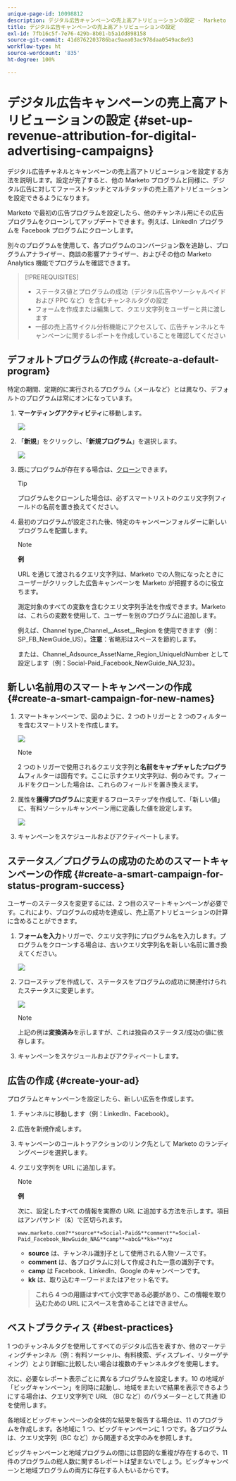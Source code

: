 ```yaml
---
unique-page-id: 10098812
description: デジタル広告キャンペーンの売上高アトリビューションの設定 - Marketo ドキュメント - 製品ドキュメント
title: デジタル広告キャンペーンの売上高アトリビューションの設定
exl-id: 7fb16c5f-7e76-429b-8b01-b5a1dd898158
source-git-commit: 41d8762203786bac9aea03ac978daa0549ac8e93
workflow-type: ht
source-wordcount: '835'
ht-degree: 100%

---
```


# デジタル広告キャンペーンの売上高アトリビューションの設定 {#set-up-revenue-attribution-for-digital-advertising-campaigns}

デジタル広告チャネルとキャンペーンの売上高アトリビューションを設定する方法を説明します。設定が完了すると、他の Marketo プログラムと同様に、デジタル広告に対してファーストタッチとマルチタッチの売上高アトリビューションを設定できるようになります。

Marketo で最初の広告プログラムを設定したら、他のチャンネル用にその広告プログラムをクローンしてアップデートできます。例えば、LinkedIn プログラムを Facebook プログラムにクローンします。

別々のプログラムを使用して、各プログラムのコンバージョン数を追跡し、プログラムアナライザー、商談の影響アナライザー、およびその他の Marketo Analytics 機能でプログラムを確認できます。

>[!PREREQUISITES]
>
>* ステータス値とプログラムの成功（デジタル広告やソーシャルペイドおよび PPC など）を含むチャンネルタグの設定
>* フォームを作成または編集して、クエリ文字列をユーザーと共に渡します
>* 一部の売上高サイクル分析機能にアクセスして、広告チャンネルとキャンペーンに関するレポートを作成していることを確認してください


## デフォルトプログラムの作成 {#create-a-default-program}

特定の期間、定期的に実行されるプログラム（メールなど）とは異なり、デフォルトのプログラムは常にオンになっています。

1. **マーケティングアクティビティ**&#x200B;に移動します。

   ![](assets/login-marketing-activities-5.png)

1. 「**新規**」をクリックし、「**新規プログラム**」を選択します。

   ![](assets/image2016-3-14-15-52-0.png)

1. 既にプログラムが存在する場合は、[クローン](/help/marketo/product-docs/core-marketo-concepts/programs/working-with-programs/clone-a-program.md)できます。

   >[!TIP]
   >
   >プログラムをクローンした場合は、必ずスマートリストのクエリ文字列フィールドの名前を置き換えてください。

1. 最初のプログラムが設定された後、特定のキャンペーンフォルダーに新しいプログラムを配置します。

   >[!NOTE]
   >
   >**例**
   >
   >URL を通じて渡されるクエリ文字列は、Marketo での人物になったときにユーザーがクリックした広告キャンペーンを Marketo が把握するのに役立ちます。
   >
   >測定対象のすべての変数を含むクエリ文字列手法を作成できます。Marketo は、これらの変数を使用して、ユーザーを別のプログラムに追加します。
   >
   >例えば、Channel type_Channel__Asset__Region を使用できます（例：SP_FB_NewGuide_US）。**注意**：省略形はスペースを節約します。
   >
   >または、Channel_Adsource_AssetName_Region_UniqueIdNumber として設定します（例：Social-Paid_Facebook_NewGuide_NA_123）。

## 新しい名前用のスマートキャンペーンの作成 {#create-a-smart-campaign-for-new-names}

1. スマートキャンペーンで、図のように、2 つのトリガーと 2 つのフィルターを含むスマートリストを作成します。

   ![](assets/image2016-3-23-13-3a59-3a24.png)

   >[!NOTE]
   >
   >2 つのトリガーで使用されるクエリ文字列と&#x200B;**名前をキャプチャしたプログラム**&#x200B;フィルターは固有です。ここに示すクエリ文字列は、例のみです。フィールドをクローンした場合は、これらのフィールドを置き換えます。

1. 属性を&#x200B;**獲得プログラム**&#x200B;に変更するフローステップを作成して、「新しい値」に、有料ソーシャルキャンペーン用に定義した値を設定します。

   ![](assets/image2016-3-14-14-3a58-3a6.png)

1. キャンペーンをスケジュールおよびアクティベートします。

## ステータス／プログラムの成功のためのスマートキャンペーンの作成 {#create-a-smart-campaign-for-status-program-success}

ユーザーのステータスを変更するには、2 つ目のスマートキャンペーンが必要です。これにより、プログラムの成功を達成し、売上高アトリビューションの計算に含めることができます。

1. **フォームを入力**&#x200B;トリガーで、クエリ文字列にプログラム名を入力します。プログラムをクローンする場合は、古いクエリ文字列名を新しい名前に置き換えてください。

   ![](assets/image2016-3-23-14-3a7-3a20.png)

1. フローステップを作成して、ステータスをプログラムの成功に関連付けられたステータスに変更します。

   ![](assets/image2016-3-14-15-3a9-3a29.png)

   >[!NOTE]
   >
   >上記の例は&#x200B;**変換済み**&#x200B;を示しますが、これは独自のステータス/成功の値に依存します。

1. キャンペーンをスケジュールおよびアクティベートします。

## 広告の作成 {#create-your-ad}

プログラムとキャンペーンを設定したら、新しい広告を作成します。

1. チャンネルに移動します（例：LinkedIn、Facebook）。
1. 広告を新規作成します。
1. キャンペーンのコールトゥアクションのリンク先として Marketo のランディングページを選択します。
1. クエリ文字列を URL に追加します。

   >[!NOTE]
   >
   >**例**
   >
   >次に、設定したすべての情報を実際の URL に追加する方法を示します。項目はアンパサンド（&amp;）で区切られます。
   >
   >`www.marketo.com?**source**=Social-Paid&**comment**=Social-Paid_Facebook_NewGuide_NA&**camp**=abc&**kk=**xyz`
   >
   >* **source** は、チャンネル識別子として使用される人物ソースです。
   >* **comment** は、各プログラムに対して作成された一意の識別子です。
   >* **camp** は Facebook、LinkedIn、Google のキャンペーンです。
   >* **kk** は、取り込むキーワードまたはアセット名です。

   >
   >**これら 4 つの用語はすべて小文字である必要があり、この情報を取り込むための URL にスペースを含めることはできません。**

## ベストプラクティス {#best-practices}

1 つのチャンネルタグを使用してすべてのデジタル広告を表すか、他のマーケティングチャンネル（例：有料ソーシャル、有料検索、ディスプレイ、リターゲティング）とより詳細に比較したい場合は複数のチャンネルタグを使用します。

次に、必要なレポート表示ごとに異なるプログラムを設定します。10 の地域が「ビッグキャンペーン」を同時に起動し、地域をまたいで結果を表示できるようにする場合は、クエリ文字列で URL （BC など）のパラメーターとして共通 ID を使用します。

各地域とビッグキャンペーンの全体的な結果を報告する場合は、11 のプログラムを作成します。各地域に 1 つ、ビッグキャンペーンに 1 つです。各プログラムは、クエリ文字列（BC など）から関連する文字のみを参照します。

ビッグキャンペーンと地域プログラムの間には意図的な重複が存在するので、11 件のプログラムの総人数に関するレポートは望まないでしょう。ビッグキャンペーンと地域プログラムの両方に存在する人もいるからです。

